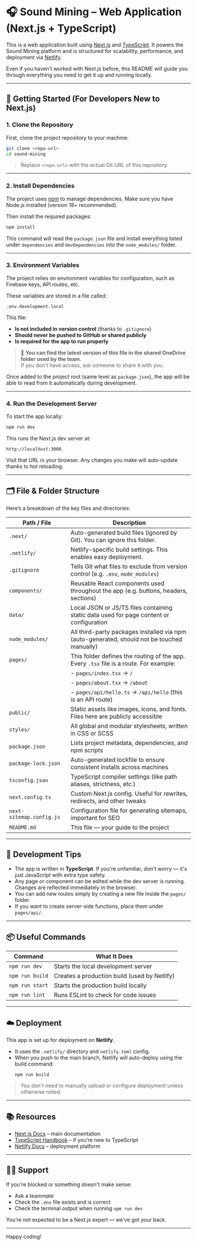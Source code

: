 # 🎧 Sound Mining – Web Application (Next.js + TypeScript)

This is a web application built using [Next.js](https://nextjs.org/) and [TypeScript](https://www.typescriptlang.org/). It powers the Sound Mining platform and is structured for scalability, performance, and deployment via [Netlify](https://www.netlify.com/).

Even if you haven’t worked with Next.js before, this README will guide you through everything you need to get it up and running locally.

---

## 🚀 Getting Started (For Developers New to Next.js)

### 1. Clone the Repository

First, clone the project repository to your machine:

```bash
git clone <repo-url>
cd sound-mining
```

> Replace `<repo-url>` with the actual Git URL of this repository.

---

### 2. Install Dependencies

The project uses [npm](https://www.npmjs.com/) to manage dependencies. Make sure you have Node.js installed (version 18+ recommended).

Then install the required packages:

```bash
npm install
```

This command will read the `package.json` file and install everything listed under `dependencies` and `devDependencies` into the `node_modules/` folder.

---

### 3. Environment Variables

The project relies on environment variables for configuration, such as Firebase keys, API routes, etc.

These variables are stored in a file called:

```
.env.development.local
```

This file:

- **Is not included in version control** (thanks to `.gitignore`)
- **Should never be pushed to GitHub or shared publicly**
- **Is required for the app to run properly**

> 🔐 **You can find the latest version of this file in the shared OneDrive folder used by the team.**  
If you don’t have access, ask someone to share it with you.

Once added to the project root (same level as `package.json`), the app will be able to read from it automatically during development.

---

### 4. Run the Development Server

To start the app locally:

```bash
npm run dev
```

This runs the Next.js dev server at:

```
http://localhost:3000
```

Visit that URL in your browser. Any changes you make will auto-update thanks to hot reloading.

---

## 🗂 File & Folder Structure

Here’s a breakdown of the key files and directories:

| Path / File                   | Description |
|-------------------------------|-------------|
| `.next/`                      | Auto-generated build files (ignored by Git). You can ignore this folder. |
| `.netlify/`                   | Netlify-specific build settings. This enables easy deployment. |
| `.gitignore`                  | Tells Git what files to exclude from version control (e.g. `.env`, `node_modules`) |
| `components/`                 | Reusable React components used throughout the app (e.g. buttons, headers, sections) |
| `data/`                       | Local JSON or JS/TS files containing static data used for page content or configuration |
| `node_modules/`               | All third-party packages installed via npm (auto-generated, should not be touched manually) |
| `pages/`                      | This folder defines the routing of the app. Every `.tsx` file is a route. For example: |
|                               | - `pages/index.tsx` → `/` |
|                               | - `pages/about.tsx` → `/about` |
|                               | - `pages/api/hello.ts` → `/api/hello` (this is an API route) |
| `public/`                     | Static assets like images, icons, and fonts. Files here are publicly accessible |
| `styles/`                     | All global and modular stylesheets, written in CSS or SCSS |
| `package.json`                | Lists project metadata, dependencies, and npm scripts |
| `package-lock.json`           | Auto-generated lockfile to ensure consistent installs across machines |
| `tsconfig.json`               | TypeScript compiler settings (like path aliases, strictness, etc.) |
| `next.config.ts`              | Custom Next.js config. Useful for rewrites, redirects, and other tweaks |
| `next-sitemap.config.js`      | Configuration file for generating sitemaps, important for SEO |
| `README.md`                   | This file — your guide to the project |

---

## 🧪 Development Tips

- The app is written in **TypeScript**. If you're unfamiliar, don't worry — it's just JavaScript with extra type safety.
- Any page or component can be edited while the dev server is running. Changes are reflected immediately in the browser.
- You can add new routes simply by creating a new file inside the `pages/` folder.
- If you want to create server-side functions, place them under `pages/api/`.

---

## 📦 Useful Commands

| Command            | What It Does |
|--------------------|--------------|
| `npm run dev`      | Starts the local development server |
| `npm run build`    | Creates a production build (used by Netlify) |
| `npm run start`    | Starts the production build locally |
| `npm run lint`     | Runs ESLint to check for code issues |

---

## ☁️ Deployment

This app is set up for deployment on **Netlify**.

- It uses the `.netlify/` directory and `netlify.toml` config.
- When you push to the main branch, Netlify will auto-deploy using the build command:
  ```
  npm run build
  ```

> You don't need to manually upload or configure deployment unless otherwise noted.

---

## 📚 Resources

- [Next.js Docs](https://nextjs.org/docs) – main documentation
- [TypeScript Handbook](https://www.typescriptlang.org/docs/) – if you’re new to TypeScript
- [Netlify Docs](https://docs.netlify.com/) – deployment platform

---

## 👩‍💻 Support

If you're blocked or something doesn't make sense:

- Ask a teammate
- Check the `.env` file exists and is correct
- Check the terminal output when running `npm run dev`

You’re not expected to be a Next.js expert — we’ve got your back.

---

Happy coding!
